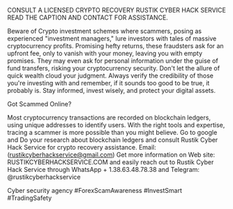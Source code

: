 CONSULT A LICENSED CRYPTO RECOVERY RUSTIK CYBER HACK SERVICE READ THE CAPTION AND CONTACT FOR  ASSISTANCE. 

Beware of Crypto investment schemes where scammers, posing as experienced "investment managers," lure investors with tales of massive cryptocurrency profits. Promising hefty returns, these fraudsters ask for an upfront fee, only to vanish with your money, leaving you with empty promises. They may even ask for personal information under the guise of fund transfers, risking your cryptocurrency security. Don't let the allure of quick wealth cloud your judgment. Always verify the credibility of those you're investing with and remember, if it sounds too good to be true, it probably is. Stay informed, invest wisely, and protect your digital assets.

Got Scammed Online?

Most cryptocurrency transactions are recorded on blockchain ledgers, using unique addresses to identify users. With the right tools and expertise, tracing a scammer is more possible than you might believe. Go to google and Do your research about blockchain ledgers and consult Rustik Cyber Hack Service for crypto recovery assistance. Email:  (rustikcyberhackservice@gmail.com) Get more information on  Web site:  RUSTIKCYBERHACKSERVICE.COM  and easily reach out to  Rustik Cyber Hack Service  through WhatsApp + 1.38.63.48.78.38  and Telegram:   @rustikcyberhackservice  

Cyber security agency  #ForexScamAwareness #InvestSmart #TradingSafety
